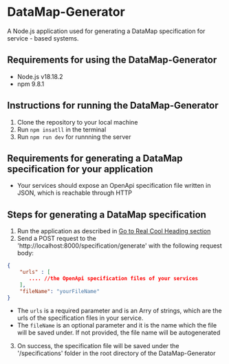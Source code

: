 # DataMap-Generator

A Node.js application used for generating a DataMap specification for service - based systems.

## Requirements for using the DataMap-Generator
- Node.js v18.18.2
- npm 9.8.1


## Instructions for running the DataMap-Generator
1. Clone the repository to your local machine
2. Run `npm insatll` in the terminal
3. Run `npm run dev` for runnning the server


## Requirements for generating a DataMap specification for your application
- Your services should expose an OpenApi specification file written in JSON, which is reachable through HTTP

## Steps for generating a DataMap specification
1. Run the application as described in [Go to Real Cool Heading section](#instructions-for-running-the-dataMap-generator)
2. Send a POST request to the 'http://localhost:8000/specification/generate' with the following request body:
```json
{
    "urls" : [
       .... //the OpenApi specification files of your services
    ],
    "fileName": "yourFileName"
}
```
- The `urls` is a required parameter and is an Arry of strings, which are the urls of the specification files in your service. 
- The `fileName` is an optional parameter and it is the name which the file will be saved under. If not provided, the file name will be autogenerated
3. On success, the specification file will be saved under the '/specifications' folder in the root directory of the DataMap-Generator 



   


